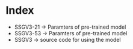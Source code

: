 # Index

- SSGV3-21 -> Paramters of pre-trained model
- SSGV3-53 -> Paramters of pre-trained model
- SSGV3 -> source code for using the model
